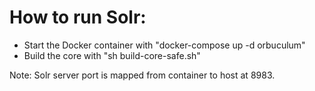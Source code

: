 # How to run Solr:

* Start the Docker container with "docker-compose up -d orbuculum"
* Build the core with "sh build-core-safe.sh"

Note: Solr server port is mapped from container to host at 8983. 
